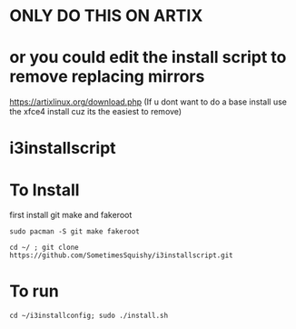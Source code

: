 # ONLY DO THIS ON ARTIX
# or you could edit the install script to remove replacing mirrors
https://artixlinux.org/download.php
(If u dont want to do a base install use the xfce4 install cuz its the easiest to remove)
# i3installscript
#
# To Install
first install git make and fakeroot
```
sudo pacman -S git make fakeroot
```

```
cd ~/ ; git clone https://github.com/SometimesSquishy/i3installscript.git
```
# To run
```
cd ~/i3installconfig; sudo ./install.sh
```
